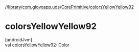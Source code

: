 //[library](../../../index.md)/[com.glovoapp.uds](../index.md)/[CorePrimitive](index.md)/[colorsYellowYellow92](colors-yellow-yellow92.md)

# colorsYellowYellow92

[androidJvm]\
val [colorsYellowYellow92](colors-yellow-yellow92.md): [Color](https://developer.android.com/reference/kotlin/androidx/compose/ui/graphics/Color.html)
